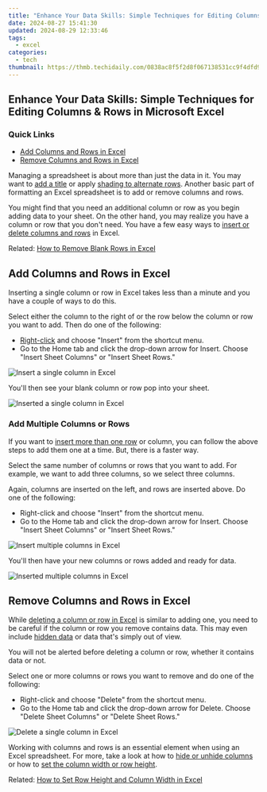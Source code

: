 ```yaml
---
title: "Enhance Your Data Skills: Simple Techniques for Editing Columns & Rows in Microsoft Excel"
date: 2024-08-27 15:41:30
updated: 2024-08-29 12:33:46
tags:
  - excel
categories:
  - tech
thumbnail: https://thmb.techidaily.com/0838ac8f5f2d8f067138531cc9f4dfd905cfa9adb1733f1b9948bd185f0bb490.jpg
---
```


## Enhance Your Data Skills: Simple Techniques for Editing Columns & Rows in Microsoft Excel

### Quick Links

* [Add Columns and Rows in Excel](https://tiktok-videos.techidaily.com/updated-explore-novel-tiktok-profile-features-to-elevate-your-status-for-2024/)
* [Remove Columns and Rows in Excel](https://extra-resources.techidaily.com/maximum-value-in-cloud-storage-top-30-pickups-for-1tbplus/)

 Managing a spreadsheet is about more than just the data in it. You may want to [add a title](https://some-guidance.techidaily.com/unlocking-spotifys-potential-for-brands-a-comprehensive-guide-for-2024/) or apply [shading to alternate rows](https://desktop-recording.techidaily.com/in-2024-essential-videography-the-leading-screen-recorder-apps/). Another basic part of formatting an Excel spreadsheet is to add or remove columns and rows.

 You might find that you need an additional column or row as you begin adding data to your sheet. On the other hand, you may realize you have a column or row that you don't need. You have a few easy ways to [insert or delete columns and rows](https://youtube-help.techidaily.com/new-exploring-the-perks-and-pitfalls-of-mcn-alliances/) in Excel.

Related: [How to Remove Blank Rows in Excel](https://youtube-lab.techidaily.com/ed-maximizing-profits-from-a-million-viewer-baseline-for-2024/) 

##  Add Columns and Rows in Excel

 Inserting a single column or row in Excel takes less than a minute and you have a couple of ways to do this.

 Select either the column to the right of or the row below the column or row you want to add. Then do one of the following:

* [Right-click](https://desktop-recording.techidaily.com/updated-the-art-of-recording-fun-6-techniques-to-document-minecraft-for-2024/) and choose "Insert" from the shortcut menu.
* Go to the Home tab and click the drop-down arrow for Insert. Choose "Insert Sheet Columns" or "Insert Sheet Rows."

![Insert a single column in Excel](https://static1.howtogeekimages.com/wordpress/wp-content/uploads/2022/01/Insert-ExcelAddRemoveColumnRow.png) 

 You'll then see your blank column or row pop into your sheet.

![Inserted a single column in Excel](https://static1.howtogeekimages.com/wordpress/wp-content/uploads/2022/01/InsertedColumn-ExcelAddRemoveColumnRow.png) 

###  Add Multiple Columns or Rows

 If you want to [insert more than one row](https://some-tips.techidaily.com/in-2024-stream-side-stacking-pewdiepies-payday-portion/) or column, you can follow the above steps to add them one at a time. But, there is a faster way.

 Select the same number of columns or rows that you want to add. For example, we want to add three columns, so we select three columns.

 Again, columns are inserted on the left, and rows are inserted above. Do one of the following:

* Right-click and choose "Insert" from the shortcut menu.
* Go to the Home tab and click the drop-down arrow for Insert. Choose "Insert Sheet Columns" or "Insert Sheet Rows."

![Insert multiple columns in Excel](https://static1.howtogeekimages.com/wordpress/wp-content/uploads/2022/01/InsertSheetColumns-ExcelAddRemoveColumnRow.png) 

 You'll then have your new columns or rows added and ready for data.

![Inserted multiple columns in Excel](https://static1.howtogeekimages.com/wordpress/wp-content/uploads/2022/01/Inserted3Columns-ExcelAddRemoveColumnRow.png) 

##  Remove Columns and Rows in Excel

 While [deleting a column or row in Excel](https://desktop-recording.techidaily.com/2024-approved-vdg-screen-snatcher-synopsis-full-breakdown/) is similar to adding one, you need to be careful if the column or row you remove contains data. This may even include [hidden data](https://apple-account.techidaily.com/in-2024-tips-and-tricks-for-apple-id-locked-issue-from-apple-iphone-6-by-drfone-ios/) or data that's simply out of view.

 You will not be alerted before deleting a column or row, whether it contains data or not.

 Select one or more columns or rows you want to remove and do one of the following:

* Right-click and choose "Delete" from the shortcut menu.
* Go to the Home tab and click the drop-down arrow for Delete. Choose "Delete Sheet Columns" or "Delete Sheet Rows."

![Delete a single column in Excel](https://static1.howtogeekimages.com/wordpress/wp-content/uploads/2022/01/Delete-ExcelAddRemoveColumnRow.png) 

 Working with columns and rows is an essential element when using an Excel spreadsheet. For more, take a look at how to [hide or unhide columns](https://some-knowledge.techidaily.com/updated-how-to-gently-lower-volume-without-distortion/) or how to [set the column width or row height](https://easy-unlock-android.techidaily.com/in-2024-unlock-your-realme-11-5g-phone-with-ease-the-3-best-lock-screen-removal-tools-by-drfone-android/).

Related: [How to Set Row Height and Column Width in Excel](https://easy-unlock-android.techidaily.com/in-2024-unlock-your-realme-11-5g-phone-with-ease-the-3-best-lock-screen-removal-tools-by-drfone-android/)

<ins class="adsbygoogle"
     style="display:block"
     data-ad-format="autorelaxed"
     data-ad-client="ca-pub-7571918770474297"
     data-ad-slot="1223367746"></ins>



<ins class="adsbygoogle"
     style="display:block"
     data-ad-client="ca-pub-7571918770474297"
     data-ad-slot="8358498916"
     data-ad-format="auto"
     data-full-width-responsive="true"></ins>
